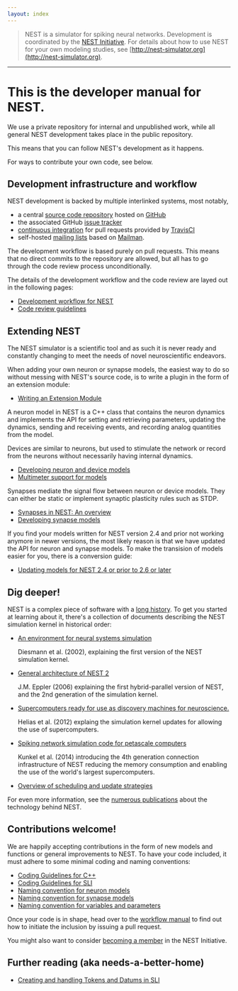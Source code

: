 ```yaml
---
layout: index
---
```


> NEST is a simulator for spiking neural networks. Development is
  coordinated by the [NEST Initiative](http://nest-initiative.org). For
  details about how to use NEST for your own modeling studies, see
  [http://nest-simulator.org](http://nest-simulator.org).

<hr>

# This is the developer manual for NEST.

We use a private repository for internal and unpublished work, while
all general NEST development takes place in the public repository.

This means that you can follow NEST's development as it happens.

For ways to contribute your own code, see below.

## Development infrastructure and workflow

NEST development is backed by multiple interlinked systems, most
notably,

* a central [source code repository](https://github.com/nest/nest-simulator) hosted on [GitHub](https://github.com/)
* the associated GitHub [issue tracker](https://github.com/nest/nest-simulator/issues)
* [continuous integration](continuous_integration) for pull requests provided by [TravisCI](https://travis-ci.org/)
* self-hosted [mailing lists](http://www.nest-simulator.org/community/) based on [Mailman](http://www.gnu.org/software/mailman/).

The development workflow is based purely on pull requests. This means
that no direct commits to the repository are allowed, but all has to
go through the code review process unconditionally.

The details of the development workflow and the code review are layed
out in the following pages:

* [Development workflow for NEST](development_workflow)  
* [Code review guidelines](code_review_guidelines)  

## Extending NEST

The NEST simulator is a scientific tool and as such it is never ready
and constantly changing to meet the needs of novel neuroscientific
endeavors.

When adding your own neuron or synapse models, the easiest way to do
so without messing with NEST's source code, is to write a plugin in
the form of an extension module:

* [Writing an Extension Module](extension_modules)

A neuron model in NEST is a C++ class that contains the neuron
dynamics and implements the API for setting and retrieving parameters,
updating the dynamics, sending and receiving events, and recording
analog quantities from the model.

Devices are similar to neurons, but used to stimulate the network or
record from the neurons without necessarily having internal dynamics.

* [Developing neuron and device models](neuron_and_device_models)
* [Multimeter support for models](multimeter_support)

Synapses mediate the signal flow between neuron or device models. They
can either be static or implement synaptic plasticity rules such as
STDP.

* [Synapses in NEST: An overview](synapses_overview)
* [Developing synapse models](synapse_models)

If you find your models written for NEST version 2.4 and prior not
working anymore in newer versions, the most likely reason is that we
have updated the API for neuron and synapse models. To make the
transision of models easier for you, there is a conversion guide:

* [Updating models for NEST 2.4 or prior to 2.6 or later](model_conversion_3g_4g)

## Dig deeper!

NEST is a complex piece of software with a [long
history](http://dx.doi.org/10.3389/conf.fninf.2013.09.00106). To get
you started at learning about it, there's a collection of documents
describing the NEST simulation kernel in historical order:

* [An environment for neural systems
  simulation](http://cns-classes.bu.edu/cn510/Papers/diesmann-gewaltig-02.pdf)

    Diesmann et al. (2002), explaining the first version of the NEST
    simulation kernel.
  
* [General architecture of NEST 2](http://mindzoo.de/files/Diploma-JME.pdf)

    J.M. Eppler (2006) explaining the first hybrid-parallel version of
    NEST, and the 2nd generation of the simulation kernel.

* [Supercomputers ready for use as discovery machines for neuroscience.](http://dx.doi.org/10.3389/fninf.2012.00026)

    Helias et al. (2012) explaing the simulation kernel updates for
    allowing the use of supercomputers.

* [Spiking network simulation code for petascale computers](http://dx.doi.org/10.3389/fninf.2014.00078)

    Kunkel et al. (2014) introducing the 4th generation connection
    infrastructure of NEST reducing the memory consumption and enabling
    the use of the world's largest supercomputers.

* [Overview of scheduling and update strategies](simulation_loop_mindelay)

For even more information, see the [numerous
publications](http://www.nest-initiative.org/publications/) about the
technology behind NEST.

## Contributions welcome!

We are happily accepting contributions in the form of new models and
functions or general improvements to NEST. To have your code included,
it must adhere to some minimal coding and naming conventions:

* [Coding Guidelines for C++](coding_guidelines_c++)
* [Coding Guidelines for SLI](coding_guidelines_sli)
* [Naming convention for neuron models](neuron_model_naming)
* [Naming convention for synapse models](synapse_model_naming)
* [Naming convention for variables and parameters](variables_parameters_naming)

Once your code is in shape, head over to the [workflow
manual](development_workflow) to find out how to initiate the inclusion
by issuing a pull request.

You might also want to consider [becoming a
member](http://www.nest-initiative.org/membership/) in the NEST
Initiative.

## Further reading (aka needs-a-better-home)

* [Creating and handling Tokens and Datums in SLI](tokens_and_datums)
